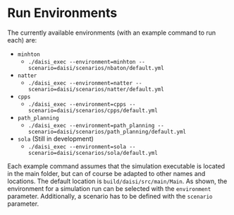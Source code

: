 # Run Environments

<!-- TODO: WHAT ARE THE ENVIRONMENTS? DO THEY HAVE TO DEPEND ON THE CPPS? -->
The currently available environments (with an example command to run each) are:

- `minhton`
    - `./daisi_exec --environment=minhton --scenario=daisi/scenarios/nbaton/default.yml`
- `natter`
    - `./daisi_exec --environment=natter --scenario=daisi/scenarios/natter/default.yml`
- `cpps`
    - `./daisi_exec --environment=cpps --scenario=daisi/scenarios/cpps/default.yml`
- `path_planning`
    - `./daisi_exec --environment=path_planning --scenario=daisi/scenarios/path_planning/default.yml`
- `sola` (Still in development)
    - `./daisi_exec --environment=sola --scenario=daisi/scenarios/sola/default.yml`

Each example command assumes that the simulation executable is located in the main folder, but can of course be adapted to other names and locations.
The default location is `build/daisi/src/main/Main`.
As shown, the environment for a simulation run can be selected with the `environment` parameter.
Additionally, a scenario has to be defined with the `scenario` parameter.
